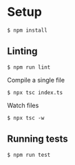# Setup

```
$ npm install
```

## Linting

```
$ npm run lint
```

Compile a single file
```
$ npx tsc index.ts
```

Watch files
```
$ npx tsc -w 
```

## Running tests

```
$ npm run test
```